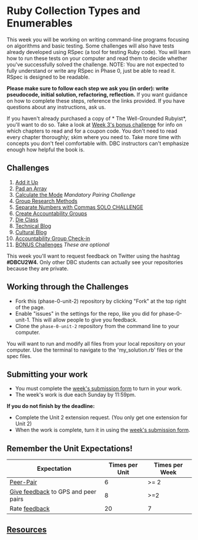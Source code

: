 # Ruby Collection Types and Enumerables

This week you will be working on writing command-line programs focusing on algorithms and basic testing. Some challenges will also have tests already developed using RSpec (a tool for testing Ruby code). You will learn how to run these tests on your computer and read them to decide whether you've successfully solved the challenge. NOTE: You are not expected to fully understand or write any RSpec in Phase 0, just be able to read it. RSpec is designed to be readable.

**Please make sure to follow each step we ask you (in order): write pseudocode, initial solution, refactoring, reflection.** If you want guidance on how to complete these steps, reference the links provided. If you have questions about any instructions, ask us.

If you haven't already purchased a copy of * The Well-Grounded Rubyist*, you'll want to do so. Take a look at [Week 3's bonus challenge](https://github.com/Devbootcamp/phase-0-unit-1/blob/master/week-3/11-BONUS-challenges/Well-Grounded-Rubyist.md) for info on which chapters to read and for a coupon code. You don't need to read every chapter thoroughly; skim where you need to. Take more time with concepts you don't feel comfortable with. DBC instructors can't emphasize enough how helpful the book is.

## Challenges
1. [Add it Up](1-add-it-up)
2. [Pad an Array](2-pad-array)
3. [Calculate the Mode](3-calculate-mode) *Mandatory Pairing Challenge*
4. [Group Research Methods](4-group-research-methods)
5. [Separate Numbers with Commas SOLO CHALLENGE](5-nums-commas-solo-challenge)
6. [Create Accountability Groups](6-acct-groups)
7. [Die Class](7-die-class)
8. [Technical Blog](8-technical-blog.md)
9. [Cultural Blog](9-cultural-blog.md)
10. [Accountability Group Check-in](10-accountability-group.md)
11. [BONUS Challenges](11-BONUS-challenges) *These are optional*

This week you'll want to request feedback on Twitter using the hashtag **#DBCU2W4.** Only other DBC students can actually see your repositories because they are private.

## Working through the Challenges
- Fork this (phase-0-unit-2) repository by clicking "Fork" at the top right of the page.
- Enable "issues" in the settings for the repo, like you did for phase-0-unit-1. This will allow people to give you feedback.
- Clone the `phase-0-unit-2` repository from the command line to your computer.

You will want to run and modify all files from your local repository on your computer. Use the terminal to navigate to the 'my_solution.rb' files or the spec files.

## Submitting your work
- You must complete the [week's submission form](http://apply.devbootcamp.com) to turn in your work.
- The week's work is due each Sunday by 11:59pm.

**If you do not finish by the deadline:**
- Complete the Unit 2 extension request. (You only get one extension for Unit 2)
- When the work is complete, turn it in using the [week's submission form](http://apply.devbootcamp.com).

## Remember the Unit Expectations!

Expectation | Times per Unit | Times per Week
------------|----------|---------
[Peer-Pair](https://github.com/Devbootcamp/phase-0-handbook/blob/master/peer-pairing_sessions.md) | 6 | >= 2
[Give feedback](https://socrates.devbootcamp.com/feedback/new) to GPS and peer pairs | 8 | >=2
Rate [feedback](https://socrates.devbootcamp.com/feedback) | 20 | 7

## [Resources](https://github.com/Devbootcamp/phase-0-handbook/blob/master/resources.md)
